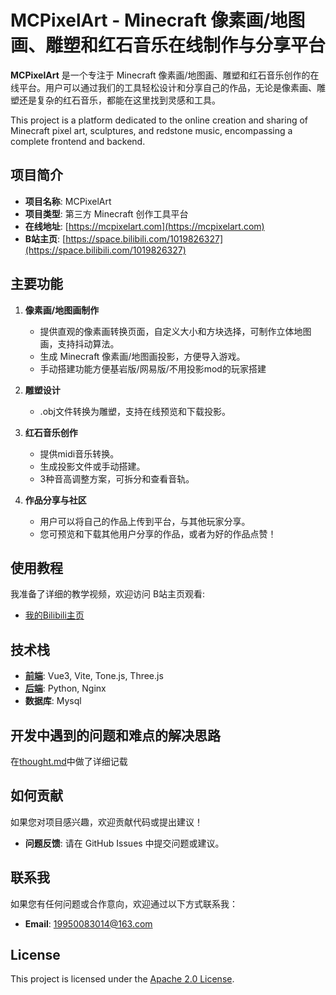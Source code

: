 # MCPixelArt - Minecraft 像素画/地图画、雕塑和红石音乐在线制作与分享平台

**MCPixelArt** 是一个专注于 Minecraft 像素画/地图画、雕塑和红石音乐创作的在线平台。用户可以通过我们的工具轻松设计和分享自己的作品，无论是像素画、雕塑还是复杂的红石音乐，都能在这里找到灵感和工具。

This project is a platform dedicated to the online creation and sharing of Minecraft pixel art, sculptures, and redstone music, encompassing a complete frontend and backend.

## 项目简介

- **项目名称**: MCPixelArt  
- **项目类型**: 第三方 Minecraft 创作工具平台  
- **在线地址**: [https://mcpixelart.com](https://mcpixelart.com)  
- **B站主页**: [https://space.bilibili.com/1019826327](https://space.bilibili.com/1019826327)  

## 主要功能

1. **像素画/地图画制作**  
   - 提供直观的像素画转换页面，自定义大小和方块选择，可制作立体地图画，支持抖动算法。  
   - 生成 Minecraft 像素画/地图画投影，方便导入游戏。
   - 手动搭建功能方便基岩版/网易版/不用投影mod的玩家搭建

2. **雕塑设计**  
   - .obj文件转换为雕塑，支持在线预览和下载投影。

3. **红石音乐创作**  
   - 提供midi音乐转换。
   - 生成投影文件或手动搭建。
   - 3种音高调整方案，可拆分和查看音轨。

4. **作品分享与社区**  
   - 用户可以将自己的作品上传到平台，与其他玩家分享。  
   - 您可预览和下载其他用户分享的作品，或者为好的作品点赞！ 

## 使用教程

我准备了详细的教学视频，欢迎访问 B站主页观看: 
- [我的Bilibili主页](https://space.bilibili.com/1019826327)  

## 技术栈

- **[前端](./FRONT-END.md)**: Vue3, Vite, Tone.js, Three.js
- **[后端](./BACK-END.md)**: Python, Nginx
- **数据库**: Mysql

## 开发中遇到的问题和难点的解决思路

在[thought.md](thought.md)中做了详细记载

## 如何贡献

如果您对项目感兴趣，欢迎贡献代码或提出建议！
- **问题反馈**: 请在 GitHub Issues 中提交问题或建议。  

## 联系我

如果您有任何问题或合作意向，欢迎通过以下方式联系我：  
- **Email**: 19950083014@163.com  

## License

This project is licensed under the [Apache 2.0 License](LICENSE).
